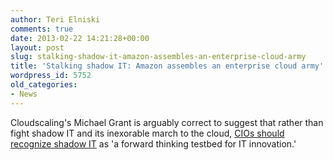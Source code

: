 ```yaml
---
author: Teri Elniski
comments: true
date: 2013-02-22 14:21:28+00:00
layout: post
slug: stalking-shadow-it-amazon-assembles-an-enterprise-cloud-army
title: 'Stalking shadow IT: Amazon assembles an enterprise cloud army'
wordpress_id: 5752
old_categories:
- News
---
```


Cloudscaling's Michael Grant is arguably correct to suggest that rather than fight shadow IT and its inexorable march to the cloud, [CIOs should recognize shadow IT](http://www.cloudscaling.com/blog/cloud-computing/what-can-cios-learn-from-shadow-it/) as 'a forward thinking testbed for IT innovation.'
